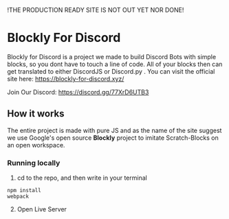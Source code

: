 !THE PRODUCTION READY SITE IS NOT OUT YET NOR DONE!
# Blockly For Discord

Blockly for Discord is a project we made to build Discord Bots with simple blocks, so you dont have to touch a line of code. All of your blocks then can get translated to either DiscordJS or Discord.py .
You can visit the official site here: https://blockly-for-discord.xyz/

Join Our Discord: https://discord.gg/77XrD6UTB3

## How it works

The entire project is made with pure JS and as the name of the site suggest we use Google's open source **Blockly** project to imitate Scratch-Blocks on an open workspace. 



### Running locally
1. cd to the repo, and then write in your terminal
```
npm install
webpack
```
2. Open Live Server
